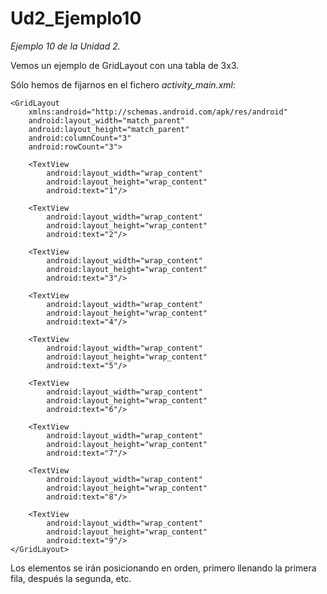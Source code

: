 # Ud2_Ejemplo10
_Ejemplo 10 de la Unidad 2._ 

Vemos un ejemplo de GridLayout con una tabla de 3x3.

Sólo hemos de fijarnos en el fichero _activity_main.xml_: 

```
<GridLayout
    xmlns:android="http://schemas.android.com/apk/res/android"
    android:layout_width="match_parent"
    android:layout_height="match_parent"
    android:columnCount="3"
    android:rowCount="3">

    <TextView
        android:layout_width="wrap_content"
        android:layout_height="wrap_content"
        android:text="1"/>

    <TextView
        android:layout_width="wrap_content"
        android:layout_height="wrap_content"
        android:text="2"/>

    <TextView
        android:layout_width="wrap_content"
        android:layout_height="wrap_content"
        android:text="3"/>

    <TextView
        android:layout_width="wrap_content"
        android:layout_height="wrap_content"
        android:text="4"/>

    <TextView
        android:layout_width="wrap_content"
        android:layout_height="wrap_content"
        android:text="5"/>

    <TextView
        android:layout_width="wrap_content"
        android:layout_height="wrap_content"
        android:text="6"/>

    <TextView
        android:layout_width="wrap_content"
        android:layout_height="wrap_content"
        android:text="7"/>

    <TextView
        android:layout_width="wrap_content"
        android:layout_height="wrap_content"
        android:text="8"/>

    <TextView
        android:layout_width="wrap_content"
        android:layout_height="wrap_content"
        android:text="9"/>
</GridLayout>
```

Los elementos se irán posicionando en orden, primero llenando la primera fila, después la segunda, etc.
